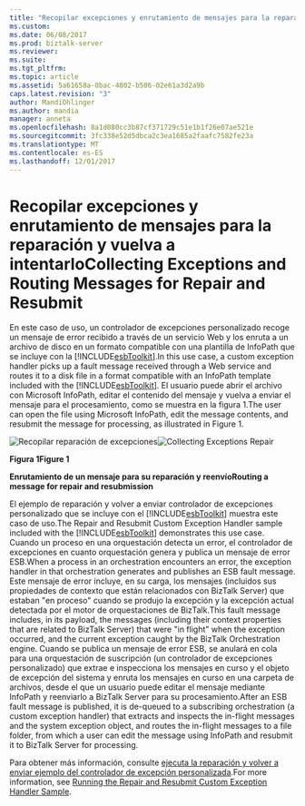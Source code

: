 ```yaml
---
title: "Recopilar excepciones y enrutamiento de mensajes para la reparación y vuelva a intentarlo | Documentos de Microsoft"
ms.custom: 
ms.date: 06/08/2017
ms.prod: biztalk-server
ms.reviewer: 
ms.suite: 
ms.tgt_pltfrm: 
ms.topic: article
ms.assetid: 5a61658a-0bac-4802-b506-02e61a3d2a9b
caps.latest.revision: "3"
author: MandiOhlinger
ms.author: mandia
manager: anneta
ms.openlocfilehash: 8a1d080cc3b87cf371729c51e1b1f26e07ae521e
ms.sourcegitcommit: 3fc338e52d5dbca2c3ea1685a2faafc7582fe23a
ms.translationtype: MT
ms.contentlocale: es-ES
ms.lasthandoff: 12/01/2017
---
```

# <a name="collecting-exceptions-and-routing-messages-for-repair-and-resubmit"></a><span data-ttu-id="186e1-102">Recopilar excepciones y enrutamiento de mensajes para la reparación y vuelva a intentarlo</span><span class="sxs-lookup"><span data-stu-id="186e1-102">Collecting Exceptions and Routing Messages for Repair and Resubmit</span></span>
<span data-ttu-id="186e1-103">En este caso de uso, un controlador de excepciones personalizado recoge un mensaje de error recibido a través de un servicio Web y los enruta a un archivo de disco en un formato compatible con una plantilla de InfoPath que se incluye con la [!INCLUDE[esbToolkit](../includes/esbtoolkit-md.md)].</span><span class="sxs-lookup"><span data-stu-id="186e1-103">In this use case, a custom exception handler picks up a fault message received through a Web service and routes it to a disk file in a format compatible with an InfoPath template included with the [!INCLUDE[esbToolkit](../includes/esbtoolkit-md.md)].</span></span> <span data-ttu-id="186e1-104">El usuario puede abrir el archivo con Microsoft InfoPath, editar el contenido del mensaje y vuelva a enviar el mensaje para el procesamiento, como se muestra en la figura 1.</span><span class="sxs-lookup"><span data-stu-id="186e1-104">The user can open the file using Microsoft InfoPath, edit the message contents, and resubmit the message for processing, as illustrated in Figure 1.</span></span>  
  
 <span data-ttu-id="186e1-105">![Recopilar reparación de excepciones](../esb-toolkit/media/ch3-collectingexceptionsrepair.gif "Ch3-CollectingExceptionsRepair")</span><span class="sxs-lookup"><span data-stu-id="186e1-105">![Collecting Exceptions Repair](../esb-toolkit/media/ch3-collectingexceptionsrepair.gif "Ch3-CollectingExceptionsRepair")</span></span>  
  
 <span data-ttu-id="186e1-106">**Figura 1**</span><span class="sxs-lookup"><span data-stu-id="186e1-106">**Figure 1**</span></span>  
  
 <span data-ttu-id="186e1-107">**Enrutamiento de un mensaje para su reparación y reenvío**</span><span class="sxs-lookup"><span data-stu-id="186e1-107">**Routing a message for repair and resubmission**</span></span>  
  
 <span data-ttu-id="186e1-108">El ejemplo de reparación y volver a enviar controlador de excepciones personalizado que se incluye con el [!INCLUDE[esbToolkit](../includes/esbtoolkit-md.md)] muestra este caso de uso.</span><span class="sxs-lookup"><span data-stu-id="186e1-108">The Repair and Resubmit Custom Exception Handler sample included with the [!INCLUDE[esbToolkit](../includes/esbtoolkit-md.md)] demonstrates this use case.</span></span> <span data-ttu-id="186e1-109">Cuando un proceso en una orquestación detecta un error, el controlador de excepciones en cuanto orquestación genera y publica un mensaje de error ESB.</span><span class="sxs-lookup"><span data-stu-id="186e1-109">When a process in an orchestration encounters an error, the exception handler in that orchestration generates and publishes an ESB fault message.</span></span> <span data-ttu-id="186e1-110">Este mensaje de error incluye, en su carga, los mensajes (incluidos sus propiedades de contexto que están relacionados con BizTalk Server) que estaban "en proceso" cuando se produjo la excepción y la excepción actual detectada por el motor de orquestaciones de BizTalk.</span><span class="sxs-lookup"><span data-stu-id="186e1-110">This fault message includes, in its payload, the messages (including their context properties that are related to BizTalk Server) that were "in flight" when the exception occurred, and the current exception caught by the BizTalk Orchestration engine.</span></span> <span data-ttu-id="186e1-111">Cuando se publica un mensaje de error ESB, se anulará en cola para una orquestación de suscripción (un controlador de excepciones personalizado) que extrae e inspecciona los mensajes en curso y el objeto de excepción del sistema y enruta los mensajes en curso en una carpeta de archivos, desde el que un usuario puede editar el mensaje mediante InfoPath y reenviarlo a BizTalk Server para su procesamiento.</span><span class="sxs-lookup"><span data-stu-id="186e1-111">After an ESB fault message is published, it is de-queued to a subscribing orchestration (a custom exception handler) that extracts and inspects the in-flight messages and the system exception object, and routes the in-flight messages to a file folder, from which a user can edit the message using InfoPath and resubmit it to BizTalk Server for processing.</span></span>  
  
 <span data-ttu-id="186e1-112">Para obtener más información, consulte [ejecuta la reparación y volver a enviar ejemplo del controlador de excepción personalizada](../esb-toolkit/running-the-repair-and-resubmit-custom-exception-handler-sample.md).</span><span class="sxs-lookup"><span data-stu-id="186e1-112">For more information, see [Running the Repair and Resubmit Custom Exception Handler Sample](../esb-toolkit/running-the-repair-and-resubmit-custom-exception-handler-sample.md).</span></span>